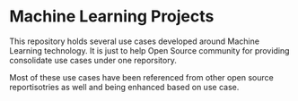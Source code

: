 # Machine Learning Projects

This repository holds several use cases developed around Machine Learning technology. It is just to help Open Source community for providing consolidate
use cases under one reporsitory. 

Most of these use cases have been referenced from other open source reportisotries as well and being enhanced based on use case.
